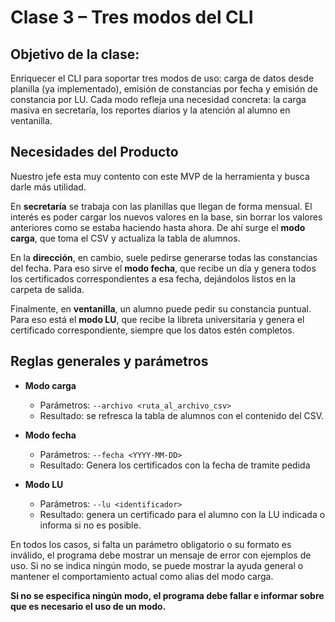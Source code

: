 # Clase 3 – Tres modos del CLI  

## Objetivo de la clase: 


Enriquecer el CLI para soportar tres modos de uso: carga de datos desde planilla (ya implementado), emisión de constancias por fecha y emisión de constancia por LU. Cada modo refleja una necesidad concreta: la carga masiva en secretaría, los reportes díarios y la atención al alumno en ventanilla.  

## Necesidades del Producto 

Nuestro jefe esta muy contento con este MVP de la herramienta y busca darle más utilidad.

En **secretaría** se trabaja con las planillas que llegan de forma mensual. El interés es poder cargar los nuevos valores en la base, sin borrar los valores anteriores como se estaba haciendo hasta ahora. De ahí surge el **modo carga**, que toma el CSV y actualiza la tabla de alumnos.  

En la **dirección**, en cambio, suele pedirse generarse todas las constancias del fecha. Para eso sirve el **modo fecha**, que recibe un día y genera todos los certificados correspondientes a esa fecha, dejándolos listos en la carpeta de salida.  

Finalmente, en **ventanilla**, un alumno puede pedir su constancia puntual. Para eso está el **modo LU**, que recibe la libreta universitaria y genera el certificado correspondiente, siempre que los datos estén completos.  
 

## Reglas generales y parámetros

- **Modo carga**  
  - Parámetros: `--archivo <ruta_al_archivo_csv>`  
  - Resultado: se refresca la tabla de alumnos con el contenido del CSV.  

- **Modo fecha**  
  - Parámetros: `--fecha <YYYY-MM-DD>`  
  - Resultado: Genera los certificados con la fecha de tramite pedida

- **Modo LU**  
  - Parámetros: `--lu <identificador>`  
  - Resultado: genera un certificado para el alumno con la LU indicada o informa si no es posible.  

En todos los casos, si falta un parámetro obligatorio o su formato es inválido, el programa debe mostrar un mensaje de error con ejemplos de uso. Si no se indica ningún modo, se puede mostrar la ayuda general o mantener el comportamiento actual como alias del modo carga.  

**Si no se especifica ningún modo, el programa debe fallar e informar sobre que es necesario el uso de un modo.**
